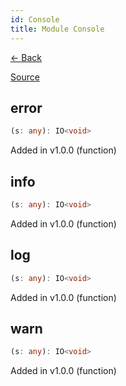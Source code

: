 ```yaml
---
id: Console
title: Module Console
---
```


[← Back](.)

[Source](https://github.com/gcanti/fp-ts/blob/master/src/Console.ts)

## error

```ts
(s: any): IO<void>
```

Added in v1.0.0 (function)

## info

```ts
(s: any): IO<void>
```

Added in v1.0.0 (function)

## log

```ts
(s: any): IO<void>
```

Added in v1.0.0 (function)

## warn

```ts
(s: any): IO<void>
```

Added in v1.0.0 (function)
